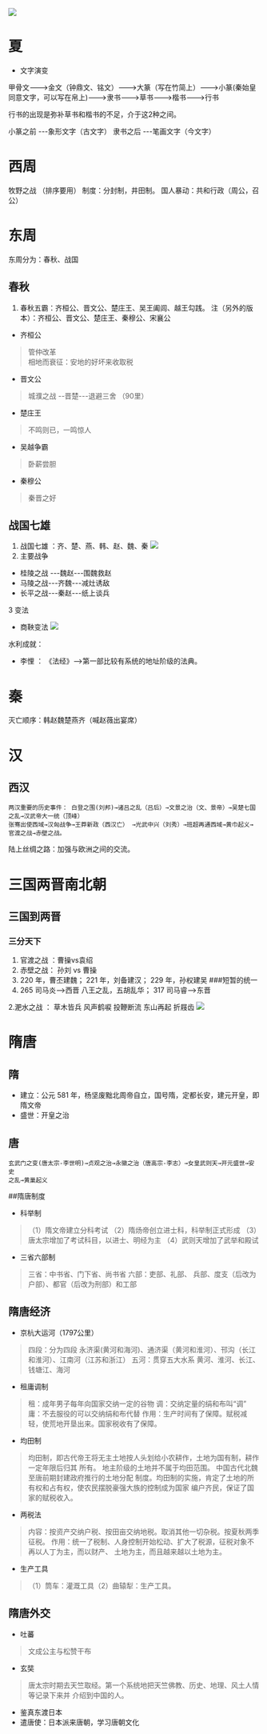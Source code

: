 ![](/assets/h_1.png)
# 夏
* 文字演变

甲骨文--->金文（钟鼎文、铭文）--->大篆（写在竹简上）--->小篆(秦始皇同意文字，可以写在帛上)--->隶书--->草书--->楷书--->行书

行书的出现是弥补草书和楷书的不足，介于这2种之间。

小篆之前  ---象形文字（古文字）
隶书之后  ---笔画文字（今文字）

# 西周
牧野之战 （排序要用）
制度：分封制，井田制。
国人暴动：共和行政（周公，召公）
# 东周
东周分为：春秋、战国
## 春秋
1. 春秋五霸：齐桓公、晋文公、楚庄王、吴王阖闾、越王勾践。
注（另外的版本）：齐桓公、晋文公、楚庄王、秦穆公、宋襄公


* 齐桓公
> 管仲改革  
 相地而衰征：安地的好坏来收取税
 
* 晋文公
> 城濮之战 --晋楚---退避三舍 （90里）
* 楚庄王
> 不鸣则已，一鸣惊人
* 吴越争霸
> 卧薪尝胆
* 秦穆公
> 秦晋之好

## 战国七雄
1. 战国七雄 ：齐、楚、燕、韩、赵、魏、秦
![](/assets/战国七雄.png)
2. 主要战争
 * 桂陵之战 ---魏赵---围魏救赵
 * 马陵之战---齐魏---减灶诱敌
 * 长平之战---秦赵---纸上谈兵
 
3 变法
 * 商鞅变法
 ![](/assets/商鞅变法.png)
 
 水利成就：
 
 
 
 * 李悝 ： 《法经》-->第一部比较有系统的地址阶级的法典。
 
# 秦

灭亡顺序：韩赵魏楚燕齐（喊赵薇出宴席）

# 汉
## 西汉

```
两汉重要的历史事件： 白登之围(刘邦)→诸吕之乱（吕后）→文景之治（文、景帝）→吴楚七国之乱→汉武帝大一统（顶峰）
张骞出使西域→汉匈战争→王莽新政（西汉亡） →光武中兴（刘秀）→班超再通西域→黄巾起义→
官渡之战→赤壁之战。
```
陆上丝绸之路：加强与欧洲之间的交流。


# 三国两晋南北朝

## 三国到两晋
### 三分天下
1. 官渡之战 ：曹操vs袁绍
2. 赤壁之战： 孙刘 vs 曹操
3. 220 年，曹丕建魏； 221 年，刘备建汉； 229 年，孙权建吴
###短暂的统一
1. 265 司马炎-->西晋  八王之乱，五胡乱华； 317 司马睿-->东晋

2.淝水之战 ： 草木皆兵  风声鹤唳 投鞭断流 东山再起 折屐齿
![](/assets/南北朝成就.png)


# 隋唐
## 隋
* 建立：公元 581 年，杨坚废黜北周帝自立，国号隋，定都长安，建元开皇，即隋文帝
* 盛世：开皇之治
## 唐
```text
玄武门之变(唐太宗-李世明)→贞观之治→永徽之治（唐高宗-李志）→女皇武则天→开元盛世→安史
之乱→黄巢起义
```
##隋唐制度
* 科举制
> （1）隋文帝建立分科考试
（2）隋炀帝创立进士科，科举制正式形成
（3）唐太宗增加了考试科目，以进士、明经为主
（4）武则天增加了武举和殿试
* 三省六部制
>三省：中书省、门下省、尚书省
六部：吏部、礼部、 兵部、度支（后改为户部）、都官（后改为刑部）和工部
## 隋唐经济
* 京杭大运河（1797公里）
> 四段：分为四段 永济渠(黄河和海河)、通济渠（黄河和淮河）、邗沟（长江和淮河）、江南河（江苏和浙江）
五河：贯穿五大水系 黄河、淮河、长江、钱塘江、海河
* 租庸调制
> 租：成年男子每年向国家交纳一定的谷物
调：交纳定量的绢和布叫“调”
庸：不去服役的可以交纳绢和布代替
作用：生产时间有了保障。赋税减轻，使荒地开垦出来。国家税收有了保障。
* 均田制
>均田制，即古代帝王将无主土地按人头划给小农耕作，土地为国有制，耕作一定年限后归其
所有。 地主阶级的土地并不属于均田范围。 中国古代北魏至唐前期封建政府推行的土地分配
制度。均田制的实施，肯定了土地的所有权和占有权，使农民摆脱豪强大族的控制成为国家
编户齐民，保证了国家的赋税收入。
* 两税法
>内容：按资产交纳户税、按田亩交纳地税。取消其他一切杂税。按夏秋两季征税。
作用：统一了税制、人身控制开始松动、扩大了税源，征税对象不再以人丁为主，而以财产、
土地为主，而且越来越以土地为主。

* 生产工具
> （1）筒车：灌溉工具（2）曲辕犁：生产工具。

## 隋唐外交
* 吐蕃
> 文成公主与松赞干布
* 玄奘
> 唐太宗时期去天竺取经。第一个系统地把天竺佛教、历史、地理、风土人情等记录下来并
介绍到中国的人。
* 鉴真东渡日本
* 遣唐使：日本派来唐朝，学习唐朝文化